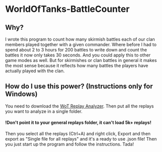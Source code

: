 # WorldOfTanks-BattleCounter

## Why?

I wrote this program to count how many skirmish battles each of our clan members played together with a given commander. Where before I
had to spend about 2 to 3 hours for 200 battles to write down and count the battles it now only takes 30 seconds. And you could apply this
to other game modes as well. 
But for skirmishes or clan battles in general it makes the most sense because it reflects how many battles the players have actually
played with the clan.

## How do I use this power? (Instructions only for Windows)

You need to download the [WoT Replay Analyzer](http://forum.worldoftanks.eu/index.php?/topic/185348-1611-wot-replay-analyzer-wip-1-20102019/). Then put all the replays you want to analyze in a single folder. 
#### !Don't point it to your general replays folder, it can't load 5k+ replays!
Then you select all the replays (Ctrl+A) and right click, Export and then export as "Single file for all replays" and it's a ready to use
.json file!
Then you just start up the program and follow the instructions. Tada!
